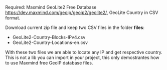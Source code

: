 Required: Maxmind GeoLite2 Free Database https://dev.maxmind.com/geoip/geoip2/geolite2/, GeoLite Country in CSV format.

Download current zip file and keep two CSV files in the folder **files**:
* GeoLite2-Country-Blocks-IPv4.csv
* GeoLite2-Country-Locations-en.csv

With these two files we are able to locate any IP and get respective country.
This is not a lib you can import in your project, this only demostrantes how to use Maxmind free GeoIP database files.